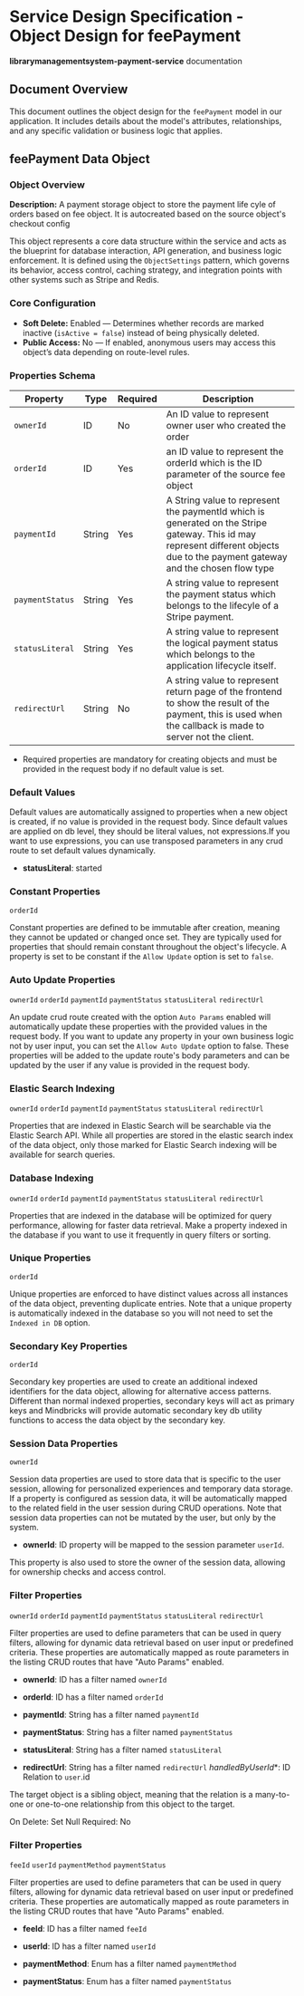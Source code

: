 # Service Design Specification - Object Design for feePayment

**librarymanagementsystem-payment-service** documentation

## Document Overview

This document outlines the object design for the `feePayment` model in our application. It includes details about the model's attributes, relationships, and any specific validation or business logic that applies.

## feePayment Data Object

### Object Overview

**Description:** A payment storage object to store the payment life cyle of orders based on fee object. It is autocreated based on the source object&#39;s checkout config

This object represents a core data structure within the service and acts as the blueprint for database interaction, API generation, and business logic enforcement.
It is defined using the `ObjectSettings` pattern, which governs its behavior, access control, caching strategy, and integration points with other systems such as Stripe and Redis.

### Core Configuration

- **Soft Delete:** Enabled — Determines whether records are marked inactive (`isActive = false`) instead of being physically deleted.
- **Public Access:** No — If enabled, anonymous users may access this object’s data depending on route-level rules.

### Properties Schema

| Property        | Type   | Required | Description                                                                                                                                                                     |
| --------------- | ------ | -------- | ------------------------------------------------------------------------------------------------------------------------------------------------------------------------------- |
| `ownerId`       | ID     | No       | An ID value to represent owner user who created the order                                                                                                                       |
| `orderId`       | ID     | Yes      | an ID value to represent the orderId which is the ID parameter of the source fee object                                                                                         |
| `paymentId`     | String | Yes      | A String value to represent the paymentId which is generated on the Stripe gateway. This id may represent different objects due to the payment gateway and the chosen flow type |
| `paymentStatus` | String | Yes      | A string value to represent the payment status which belongs to the lifecyle of a Stripe payment.                                                                               |
| `statusLiteral` | String | Yes      | A string value to represent the logical payment status which belongs to the application lifecycle itself.                                                                       |
| `redirectUrl`   | String | No       | A string value to represent return page of the frontend to show the result of the payment, this is used when the callback is made to server not the client.                     |

- Required properties are mandatory for creating objects and must be provided in the request body if no default value is set.

### Default Values

Default values are automatically assigned to properties when a new object is created, if no value is provided in the request body.
Since default values are applied on db level, they should be literal values, not expressions.If you want to use expressions, you can use transposed parameters in any crud route to set default values dynamically.

- **statusLiteral**: started

### Constant Properties

`orderId`

Constant properties are defined to be immutable after creation, meaning they cannot be updated or changed once set. They are typically used for properties that should remain constant throughout the object's lifecycle.
A property is set to be constant if the `Allow Update` option is set to `false`.

### Auto Update Properties

`ownerId` `orderId` `paymentId` `paymentStatus` `statusLiteral` `redirectUrl`

An update crud route created with the option `Auto Params` enabled will automatically update these properties with the provided values in the request body.
If you want to update any property in your own business logic not by user input, you can set the `Allow Auto Update` option to false.
These properties will be added to the update route's body parameters and can be updated by the user if any value is provided in the request body.

### Elastic Search Indexing

`ownerId` `orderId` `paymentId` `paymentStatus` `statusLiteral` `redirectUrl`

Properties that are indexed in Elastic Search will be searchable via the Elastic Search API.
While all properties are stored in the elastic search index of the data object, only those marked for Elastic Search indexing will be available for search queries.

### Database Indexing

`ownerId` `orderId` `paymentId` `paymentStatus` `statusLiteral` `redirectUrl`

Properties that are indexed in the database will be optimized for query performance, allowing for faster data retrieval.
Make a property indexed in the database if you want to use it frequently in query filters or sorting.

### Unique Properties

`orderId`

Unique properties are enforced to have distinct values across all instances of the data object, preventing duplicate entries.
Note that a unique property is automatically indexed in the database so you will not need to set the `Indexed in DB` option.

### Secondary Key Properties

`orderId`

Secondary key properties are used to create an additional indexed identifiers for the data object, allowing for alternative access patterns.
Different than normal indexed properties, secondary keys will act as primary keys and Mindbricks will provide automatic secondary key db utility functions to access the data object by the secondary key.

### Session Data Properties

`ownerId`

Session data properties are used to store data that is specific to the user session, allowing for personalized experiences and temporary data storage.
If a property is configured as session data, it will be automatically mapped to the related field in the user session during CRUD operations.
Note that session data properties can not be mutated by the user, but only by the system.

- **ownerId**: ID property will be mapped to the session parameter `userId`.

This property is also used to store the owner of the session data, allowing for ownership checks and access control.

### Filter Properties

`ownerId` `orderId` `paymentId` `paymentStatus` `statusLiteral` `redirectUrl`

Filter properties are used to define parameters that can be used in query filters, allowing for dynamic data retrieval based on user input or predefined criteria.
These properties are automatically mapped as route parameters in the listing CRUD routes that have "Auto Params" enabled.

- **ownerId**: ID has a filter named `ownerId`

- **orderId**: ID has a filter named `orderId`

- **paymentId**: String has a filter named `paymentId`

- **paymentStatus**: String has a filter named `paymentStatus`

- **statusLiteral**: String has a filter named `statusLiteral`

- **redirectUrl**: String has a filter named `redirectUrl`
*handledByUserId**: ID
  Relation to `user`.id

The target object is a sibling object, meaning that the relation is a many-to-one or one-to-one relationship from this object to the target.

On Delete: Set Null
Required: No

### Filter Properties

`feeId` `userId` `paymentMethod` `paymentStatus`

Filter properties are used to define parameters that can be used in query filters, allowing for dynamic data retrieval based on user input or predefined criteria.
These properties are automatically mapped as route parameters in the listing CRUD routes that have "Auto Params" enabled.

- **feeId**: ID has a filter named `feeId`

- **userId**: ID has a filter named `userId`

- **paymentMethod**: Enum has a filter named `paymentMethod`

- **paymentStatus**: Enum has a filter named `paymentStatus`
